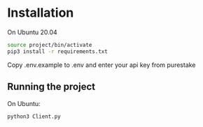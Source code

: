 # Installation

On Ubuntu 20.04


```bash
source project/bin/activate
pip3 install -r requirements.txt
```

Copy .env.example to .env and enter your api key from purestake

## Running the project

On Ubuntu:

```bash
python3 Client.py
```
